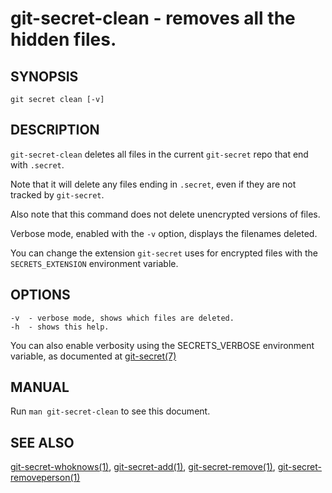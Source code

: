 git-secret-clean - removes all the hidden files.
================================================

## SYNOPSIS

    git secret clean [-v]


## DESCRIPTION
`git-secret-clean` deletes all files in the current `git-secret` repo that end with `.secret`.

Note that it will delete any files ending in `.secret`, even if they are not tracked by `git-secret`. 

Also note that this command does not delete unencrypted versions of files.

Verbose mode, enabled with the `-v` option, displays the filenames deleted.

You can change the extension `git-secret` uses for encrypted files
with the `SECRETS_EXTENSION` environment variable.

## OPTIONS

    -v  - verbose mode, shows which files are deleted.
    -h  - shows this help.

You can also enable verbosity using the SECRETS_VERBOSE environment variable,
as documented at [git-secret(7)](https://git-secret.io/)

## MANUAL

Run `man git-secret-clean` to see this document.


## SEE ALSO

[git-secret-whoknows(1)](https://git-secret.io/git-secret-whoknows), [git-secret-add(1)](https://git-secret.io/git-secret-add),
[git-secret-remove(1)](https://git-secret.io/git-secret-remove), [git-secret-removeperson(1)](https://git-secret.io/git-secret-removeperson)
